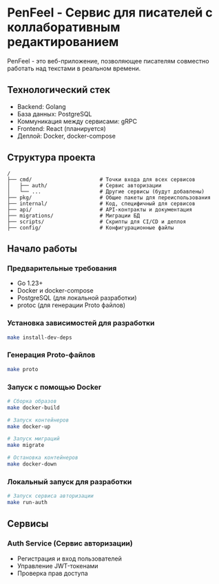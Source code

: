 # PenFeel - Сервис для писателей с коллаборативным редактированием

PenFeel - это веб-приложение, позволяющее писателям совместно работать над текстами в реальном времени.

## Технологический стек

- Backend: Golang
- База данных: PostgreSQL
- Коммуникация между сервисами: gRPC
- Frontend: React (планируется)
- Деплой: Docker, docker-compose

## Структура проекта

```
/
├── cmd/                      # Точки входа для всех сервисов
│   ├── auth/                 # Сервис авторизации
│   └── ...                   # Другие сервисы (будут добавлены)
├── pkg/                      # Общие пакеты для переиспользования
├── internal/                 # Код, специфичный для сервисов
├── api/                      # API-контракты и документация
├── migrations/               # Миграции БД
├── scripts/                  # Скрипты для CI/CD и деплоя
├── config/                   # Конфигурационные файлы
```

## Начало работы

### Предварительные требования

- Go 1.23+
- Docker и docker-compose
- PostgreSQL (для локальной разработки)
- protoc (для генерации Proto файлов)

### Установка зависимостей для разработки

```bash
make install-dev-deps
```

### Генерация Proto-файлов

```bash
make proto
```

### Запуск с помощью Docker

```bash
# Сборка образов
make docker-build

# Запуск контейнеров
make docker-up

# Запуск миграций
make migrate

# Остановка контейнеров
make docker-down
```

### Локальный запуск для разработки

```bash
# Запуск сервиса авторизации
make run-auth
```

## Сервисы

### Auth Service (Сервис авторизации)

- Регистрация и вход пользователей
- Управление JWT-токенами
- Проверка прав доступа
